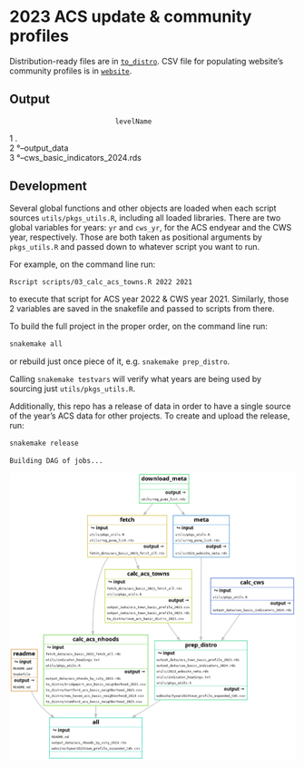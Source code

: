 # 2023 ACS update & community profiles


<!-- README.md is generated from README.Rmd. Please edit that file -->

Distribution-ready files are in [`to_distro`](to_distro). CSV file for
populating website’s community profiles is in [`website`](website).

## Output

                              levelName

1 .  
2 °–output_data  
3 °–cws_basic_indicators_2024.rds

## Development

Several global functions and other objects are loaded when each script
sources `utils/pkgs_utils.R`, including all loaded libraries. There are
two global variables for years: `yr` and `cws_yr`, for the ACS endyear
and the CWS year, respectively. Those are both taken as positional
arguments by `pkgs_utils.R` and passed down to whatever script you want
to run.

For example, on the command line run:

``` bash
Rscript scripts/03_calc_acs_towns.R 2022 2021
```

to execute that script for ACS year 2022 & CWS year 2021. Similarly,
those 2 variables are saved in the snakefile and passed to scripts from
there.

To build the full project in the proper order, on the command line run:

``` bash
snakemake all
```

or rebuild just once piece of it, e.g. `snakemake prep_distro`.

Calling `snakemake testvars` will verify what years are being used by
sourcing just `utils/pkgs_utils.R`.

Additionally, this repo has a release of data in order to have a single
source of the year’s ACS data for other projects. To create and upload
the release, run:

``` bash
snakemake release
```

    Building DAG of jobs...

![snakefile](dag.png)
